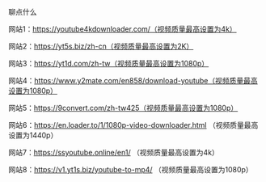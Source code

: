 聊点什么


网站1：https://youtube4kdownloader.com/（视频质量最高设置为4k）

网站2：https://yt5s.biz/zh-cn（视频质量最高设置为2K）

网站3：https://yt1d.com/zh-tw（视频质量最高设置为1080p）

网站4：https://www.y2mate.com/en858/download-youtube（视频质量最高设置为1080p）

网站5：https://9convert.com/zh-tw425（视频质量最高设置为1080p）

网站6：https://en.loader.to/1/1080p-video-downloader.html （视频质量最高设置为1440p）

网站7：https://ssyoutube.online/en1/ （视频质量最高设置为4k）

网站8：https://v1.yt1s.biz/youtube-to-mp4/ （视频质量最高设置为1080p）
